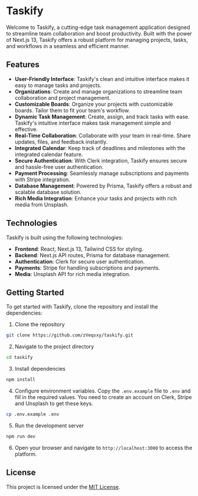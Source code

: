 # Taskify

Welcome to Taskify, a cutting-edge task management application designed to streamline team collaboration and boost productivity. Built with the power of Next.js 13, Taskify offers a robust platform for managing projects, tasks, and workflows in a seamless and efficient manner.

## Features

- **User-Friendly Interface**: Taskify's clean and intuitive interface makes it easy to manage tasks and projects.
- **Organizations**: Create and manage organizations to streamline team collaboration and project management.
- **Customizable Boards**: Organize your projects with customizable boards. Tailor them to fit your team's workflow.
- **Dynamic Task Management**: Create, assign, and track tasks with ease. Taskify's intuitive interface makes task management simple and effective.
- **Real-Time Collaboration**: Collaborate with your team in real-time. Share updates, files, and feedback instantly.
- **Integrated Calendar**: Keep track of deadlines and milestones with the integrated calendar feature.
- **Secure Authentication**: With Clerk integration, Taskify ensures secure and hassle-free user authentication.
- **Payment Processing**: Seamlessly manage subscriptions and payments with Stripe integration.
- **Database Management**: Powered by Prisma, Taskify offers a robust and scalable database solution.
- **Rich Media Integration**: Enhance your tasks and projects with rich media from Unsplash.

## Technologies

Taskify is built using the following technologies:

- **Frontend**: React, Next.js 13, Tailwind CSS for styling.
- **Backend**: Next.js API routes, Prisma for database management.
- **Authentication**: Clerk for secure user authentication.
- **Payments**: Stripe for handling subscriptions and payments.
- **Media**: Unsplash API for rich media integration.


## Getting Started

To get started with Taskify, clone the repository and install the dependencies:

1. Clone the repository
  ```bash
  git clone https://github.com/zVeqsxy/taskify.git
  ```

2. Navigate to the project directory
  ```bash
  cd taskify
  ```

3. Install dependencies
  ```bash
  npm install
  ```

4. Configure environment variables. Copy the `.env.example` file to `.env` and fill in the required values. You need to create an account on Clerk, Stripe and Unsplash to get these keys. 
  ```bash
  cp .env.example .env
  ```

5. Run the development server
  ```bash
  npm run dev
  ```

6. Open your browser and navigate to `http://localhost:3000` to access the platform.

## License
This project is licensed under the [MIT License](LICENSE).
